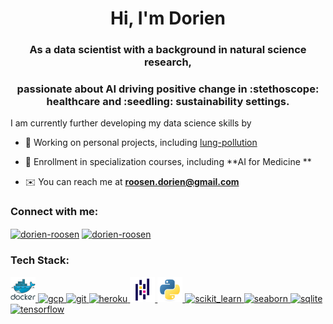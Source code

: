 <h1 align="center">Hi, I'm Dorien</h1>
<h3 align="center">As a data scientist with a background in natural science research, </h3>
<h3 align="center">passionate about AI driving positive change in :stethoscope: healthcare and :seedling: sustainability settings.</h3>

<p align="left">
  
I am currently further developing my data science skills by
  
- :seedling:  Working on personal projects, including [lung-pollution](https://github.com/dorien-er/lung_pollution)

- :brain:  Enrollment in specialization courses, including **AI for Medicine **

- :envelope:  You can reach me at **roosen.dorien@gmail.com**

  
<h3 align="left">Connect with me:</h3>
<p align="left">
<a href="https://linkedin.com/in/dorien-roosen" target="blank"><img align="center" src="https://raw.githubusercontent.com/rahuldkjain/github-profile-readme-generator/master/src/images/icons/Social/linked-in-alt.svg" alt="dorien-roosen" height="30" width="40" /></a>
<a href="https://www.dorien-roosen.com" target="blank"><img align="center" src="https://www.vhv.rs/dpng/d/73-734861_similar-images-transparent-background-website-logo-png-png.png" alt="dorien-roosen" height="30" width="40" /></a>
</p>

<h3 align="left">Tech Stack:</h3>
<p align="left"> <a href="https://www.docker.com/" target="_blank" rel="noreferrer"> <img src="https://raw.githubusercontent.com/devicons/devicon/master/icons/docker/docker-original-wordmark.svg" alt="docker" width="40" height="40"/> </a> <a href="https://cloud.google.com" target="_blank" rel="noreferrer"> <img src="https://www.vectorlogo.zone/logos/google_cloud/google_cloud-icon.svg" alt="gcp" width="40" height="40"/> </a> <a href="https://git-scm.com/" target="_blank" rel="noreferrer"> <img src="https://www.vectorlogo.zone/logos/git-scm/git-scm-icon.svg" alt="git" width="40" height="40"/> </a> <a href="https://heroku.com" target="_blank" rel="noreferrer"> <img src="https://www.vectorlogo.zone/logos/heroku/heroku-icon.svg" alt="heroku" width="40" height="40"/> </a> <a href="https://pandas.pydata.org/" target="_blank" rel="noreferrer"> <img src="https://raw.githubusercontent.com/devicons/devicon/2ae2a900d2f041da66e950e4d48052658d850630/icons/pandas/pandas-original.svg" alt="pandas" width="40" height="40"/> </a> <a href="https://www.python.org" target="_blank" rel="noreferrer"> <img src="https://raw.githubusercontent.com/devicons/devicon/master/icons/python/python-original.svg" alt="python" width="40" height="40"/> </a> <a href="https://scikit-learn.org/" target="_blank" rel="noreferrer"> <img src="https://upload.wikimedia.org/wikipedia/commons/0/05/Scikit_learn_logo_small.svg" alt="scikit_learn" width="40" height="40"/> </a> <a href="https://seaborn.pydata.org/" target="_blank" rel="noreferrer"> <img src="https://seaborn.pydata.org/_images/logo-mark-lightbg.svg" alt="seaborn" width="40" height="40"/> </a> <a href="https://www.sqlite.org/" target="_blank" rel="noreferrer"> <img src="https://www.vectorlogo.zone/logos/sqlite/sqlite-icon.svg" alt="sqlite" width="40" height="40"/> </a> <a href="https://www.tensorflow.org" target="_blank" rel="noreferrer"> <img src="https://www.vectorlogo.zone/logos/tensorflow/tensorflow-icon.svg" alt="tensorflow" width="40" height="40"/> </a> </p>
